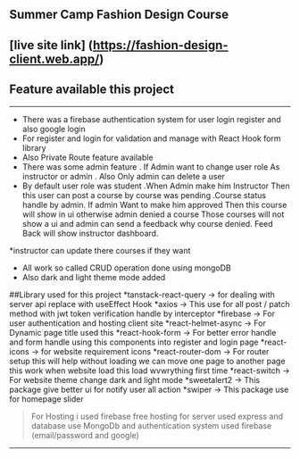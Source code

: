 ## Summer Camp Fashion Design Course

## [live site link] (https://fashion-design-client.web.app/)

## Feature available this project

---

- There was a firebase authentication system for user login register and also google login
- For register and login for validation and manage with React Hook form library
- Also Private Route feature available
- There was some admin feature . If Admin want to change user role As instructor or admin . Also Only admin can delete a user
- By default user role was student .When Admin make him Instructor Then this user can post a course by course was pending .Course status handle by admin. If admin Want to make him approved Then this course will show in ui otherwise admin denied a course Those courses will not show a ui and admin can send a feedback why course denied. Feed Back will show instructor dashboard.

\*instructor can update there courses if they want

- All work so called CRUD operation done using mongoDB
- Also dark and light theme mode added

##Library used for this project
*tanstack-react-query -> for dealing with server api replace with useEffect Hook
*axios -> This use for all post / patch method with jwt token verification handle by interceptor
*firebase -> For user authentication and hosting client site
*react-helmet-async -> For Dynamic page title used this
*react-hook-form -> For better error handle and form handle using this components into register and login page
*react-icons -> for website requirement icons
*react-router-dom -> For router setup this will help without loading we can move one page to another page this work when website load this load wvwrything first time
*react-switch -> For website theme change dark and light mode
*sweetalert2 -> This package give better ui for notify user all action
*swiper -> This package use for homepage slider

> For Hosting i used firebase free hosting for server used express and database use MongoDb and authentication system used firebase (email/password and google)

---
